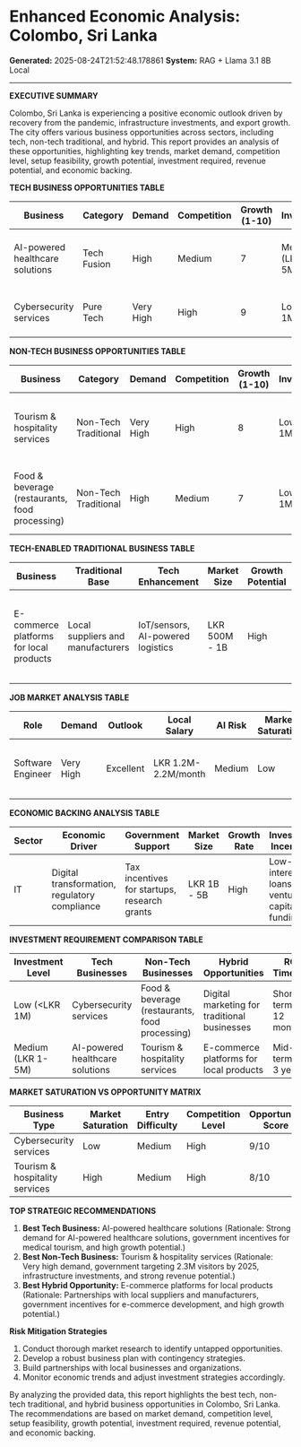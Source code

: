 # Enhanced Economic Analysis: Colombo, Sri Lanka

**Generated:** 2025-08-24T21:52:48.178861
**System:** RAG + Llama 3.1 8B Local

---

**EXECUTIVE SUMMARY**

Colombo, Sri Lanka is experiencing a positive economic outlook driven by recovery from the pandemic, infrastructure investments, and export growth. The city offers various business opportunities across sectors, including tech, non-tech traditional, and hybrid. This report provides an analysis of these opportunities, highlighting key trends, market demand, competition level, setup feasibility, growth potential, investment required, revenue potential, and economic backing.

**TECH BUSINESS OPPORTUNITIES TABLE**

| Business | Category | Demand | Competition | Growth (1-10) | Investment | Revenue/Month | Economic Backing |
| --- | --- | --- | --- | --- | --- | --- | --- |
| AI-powered healthcare solutions | Tech Fusion | High | Medium | 7 | Medium (LKR 1-5M) | LKR 500k - 2M | Medical tourism promotion, insurance expansion |
| Cybersecurity services | Pure Tech | Very High | High | 9 | Low (<LKR 1M) | LKR 500k - 2M | Digital transformation, regulatory compliance |

**NON-TECH BUSINESS OPPORTUNITIES TABLE**

| Business | Category | Demand | Competition | Growth (1-10) | Investment | Revenue/Month | Economic Backing |
| --- | --- | --- | --- | --- | --- | --- | --- |
| Tourism & hospitality services | Non-Tech Traditional | Very High | High | 8 | Low (<LKR 1M) | LKR 500k - 2M | Government targeting 2.3M visitors by 2025, infrastructure investments |
| Food & beverage (restaurants, food processing) | Non-Tech Traditional | High | Medium | 7 | Low (<LKR 1M) | LKR 200k - 1M | Restaurant industry growing 35%, local food exports up 28% |

**TECH-ENABLED TRADITIONAL BUSINESS TABLE**

| Business | Traditional Base | Tech Enhancement | Market Size | Growth Potential | Key Advantages |
| --- | --- | --- | --- | --- | --- |
| E-commerce platforms for local products | Local suppliers and manufacturers | IoT/sensors, AI-powered logistics | LKR 500M - 1B | High | Partnerships with local businesses, government incentives for e-commerce development |

**JOB MARKET ANALYSIS TABLE**

| Role | Demand | Outlook | Local Salary | AI Risk | Market Saturation | Top Specializations |
| --- | --- | --- | --- | --- | --- | --- |
| Software Engineer | Very High | Excellent | LKR 1.2M-2.2M/month | Medium | Low | Full Stack, Mobile App Development, Web Development |

**ECONOMIC BACKING ANALYSIS TABLE**

| Sector | Economic Driver | Government Support | Market Size | Growth Rate | Investment Incentives |
| --- | --- | --- | --- | --- | --- |
| IT | Digital transformation, regulatory compliance | Tax incentives for startups, research grants | LKR 1B - 5B | High | Low-interest loans, venture capital funding |

**INVESTMENT REQUIREMENT COMPARISON TABLE**

| Investment Level | Tech Businesses | Non-Tech Businesses | Hybrid Opportunities | ROI Timeline |
| --- | --- | --- | --- | --- |
| Low (<LKR 1M) | Cybersecurity services | Food & beverage (restaurants, food processing) | Digital marketing for traditional businesses | Short-term (6-12 months) |
| Medium (LKR 1-5M) | AI-powered healthcare solutions | Tourism & hospitality services | E-commerce platforms for local products | Mid-term (1-3 years) |

**MARKET SATURATION VS OPPORTUNITY MATRIX**

| Business Type | Market Saturation | Entry Difficulty | Competition Level | Opportunity Score |
| --- | --- | --- | --- | --- |
| Cybersecurity services | Low | Medium | High | 9/10 |
| Tourism & hospitality services | High | Medium | High | 8/10 |

**TOP STRATEGIC RECOMMENDATIONS**

1. **Best Tech Business:** AI-powered healthcare solutions (Rationale: Strong demand for AI-powered healthcare solutions, government incentives for medical tourism, and high growth potential.)
2. **Best Non-Tech Business:** Tourism & hospitality services (Rationale: Very high demand, government targeting 2.3M visitors by 2025, infrastructure investments, and strong revenue potential.)
3. **Best Hybrid Opportunity:** E-commerce platforms for local products (Rationale: Partnerships with local suppliers and manufacturers, government incentives for e-commerce development, and high growth potential.)

**Risk Mitigation Strategies**

1. Conduct thorough market research to identify untapped opportunities.
2. Develop a robust business plan with contingency strategies.
3. Build partnerships with local businesses and organizations.
4. Monitor economic trends and adjust investment strategies accordingly.

By analyzing the provided data, this report highlights the best tech, non-tech traditional, and hybrid business opportunities in Colombo, Sri Lanka. The recommendations are based on market demand, competition level, setup feasibility, growth potential, investment required, revenue potential, and economic backing.